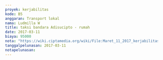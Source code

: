 ```yaml
---
proyek: kerjabilitas
kode: B5
anggaran: Transport lokal
nama: Ludmilla W
title: taksi bandara Adisucipto - rumah
date: 2017-03-11
biaya: 95000
nota: "https://wiki.ciptamedia.org/wiki/File:Maret_11_2017_kerjabilitas_B5_taksi_rajawali_bandara_rumah_ludmilla.jpg"
tanggalpelunasan: 2017-03-11
notapelunasan:
---
```


